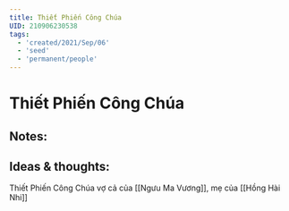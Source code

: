 ```yaml
---
title: Thiết Phiến Công Chúa
UID: 210906230538
tags:
  - 'created/2021/Sep/06'
  - 'seed'
  - 'permanent/people'
---
```

# Thiết Phiến Công Chúa

## Notes:


## Ideas & thoughts:
Thiết Phiến Công Chúa vợ cả của [[Ngưu Ma Vương]], mẹ của [[Hồng Hài Nhi]]
